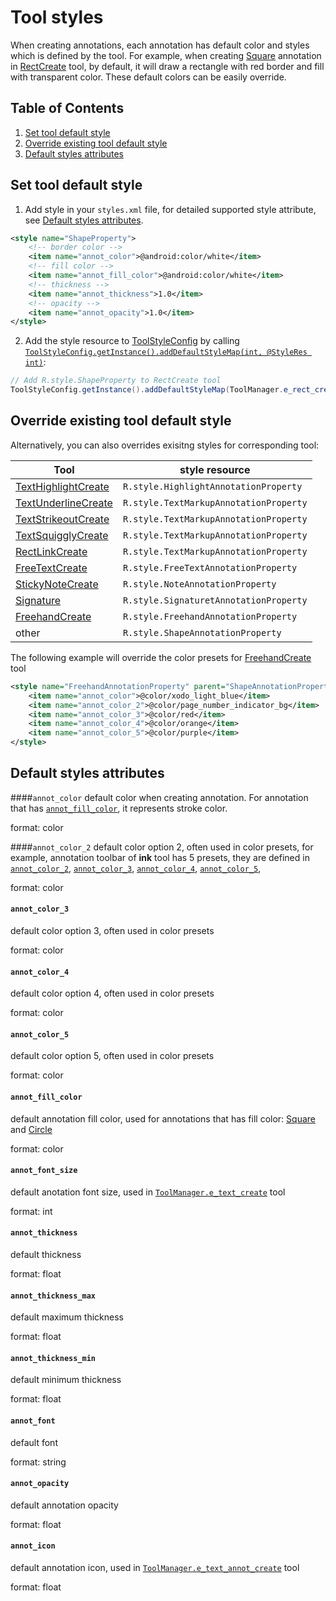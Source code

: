 # Tool styles
When creating annotations, each annotation has default color and styles which is defined by the tool. For example, when creating [Square](https://www.pdftron.com/pdfnet/mobile/docs/Android/pdftron/PDF/Annots/Square.html) annotation in [RectCreate](http://neon.pdftron.local:8000/www/qliu/android/api/reference/com/pdftron/pdf/tools/RectCreate.html) tool, by default, it will draw a rectangle with red border and fill with transparent color. These default colors can be easily override.

## Table of Contents  
1. [Set tool default style](#set-tool-default-style)
2. [Override existing tool default style](#override-existing-tool-default-style)
3. [Default styles attributes](#default-styles-attributes)

## Set tool default style
1. Add style in your `styles.xml` file, for detailed supported style attribute, see [Default styles attributes](#default-styles-attributes).

```xml
<style name="ShapeProperty">
    <!-- border color -->
    <item name="annot_color">@android:color/white</item>
    <!-- fill color -->
    <item name="annot_fill_color">@android:color/white</item>
    <!-- thickness -->
    <item name="annot_thickness">1.0</item>
    <!-- opacity -->
    <item name="annot_opacity">1.0</item>
</style>
```

2. Add the style resource to [ToolStyleConfig](http://neon.pdftron.local:8000/www/qliu/android/api/reference/com/pdftron/pdf/config/ToolStyleConfig.html) by calling [`ToolStyleConfig.getInstance().addDefaultStyleMap(int, @StyleRes int)`](http://neon.pdftron.local:8000/www/qliu/android/api/reference/com/pdftron/pdf/config/ToolStyleConfig.html#addDefaultStyleMap(int,%20int)):

```java
// Add R.style.ShapeProperty to RectCreate tool
ToolStyleConfig.getInstance().addDefaultStyleMap(ToolManager.e_rect_create, R.style.ShapeProperty);
```

## Override existing tool default style
Alternatively, you can also overrides exisitng styles for corresponding tool:

| Tool                                | style resource                       |
|-------------------------------------|--------------------------------------|
| [TextHighlightCreate](http://neon.pdftron.local:8000/www/qliu/android/api/reference/com/pdftron/pdf/tools/TextHighlightCreate.html)    | `R.style.HighlightAnnotationProperty`  |
| [TextUnderlineCreate](http://neon.pdftron.local:8000/www/qliu/android/api/reference/com/pdftron/pdf/tools/TextUnderlineCreate.html)     | `R.style.TextMarkupAnnotationProperty` |
|  [TextStrikeoutCreate](http://neon.pdftron.local:8000/www/qliu/android/api/reference/com/pdftron/pdf/tools/TextStrikeoutCreate.html)    | `R.style.TextMarkupAnnotationProperty` |
| [TextSquigglyCreate](http://neon.pdftron.local:8000/www/qliu/android/api/reference/com/pdftron/pdf/tools/TextSquigglyCreate.html)     | `R.style.TextMarkupAnnotationProperty` |
| [RectLinkCreate](http://neon.pdftron.local:8000/www/qliu/android/api/reference/com/pdftron/pdf/tools/RectLinkCreate.html)         | `R.style.TextMarkupAnnotationProperty` |
| [FreeTextCreate](http://neon.pdftron.local:8000/www/qliu/android/api/reference/com/pdftron/pdf/tools/FreeTextCreate.html)      | `R.style.FreeTextAnnotationProperty`   |
| [StickyNoteCreate](http://neon.pdftron.local:8000/www/qliu/android/api/reference/com/pdftron/pdf/tools/StickyNoteCreate.html) | `R.style.NoteAnnotationProperty`       |
| [Signature](http://neon.pdftron.local:8000/www/qliu/android/api/reference/com/pdftron/pdf/tools/Signature.html)        | `R.style.SignaturetAnnotationProperty` |
| [FreehandCreate](http://neon.pdftron.local:8000/www/qliu/android/api/reference/com/pdftron/pdf/tools/FreehandCreate.html)       | `R.style.FreehandAnnotationProperty`   |
| other                               | `R.style.ShapeAnnotationProperty`      |

The following example will override the color presets for [FreehandCreate](http://neon.pdftron.local:8000/www/qliu/android/api/reference/com/pdftron/pdf/tools/FreehandCreate.html) tool

```xml
<style name="FreehandAnnotationProperty" parent="ShapeAnnotationProperty">
    <item name="annot_color">@color/xodo_light_blue</item>
    <item name="annot_color_2">@color/page_number_indicator_bg</item>
    <item name="annot_color_3">@color/red</item>
    <item name="annot_color_4">@color/orange</item>
    <item name="annot_color_5">@color/purple</item>
</style>
```

## Default styles attributes
####`annot_color`
default color when creating annotation. For annotation that has [`annot_fill_color`](#annot_fill_color), it represents stroke color.

format: color

####`annot_color_2`
default color option 2, often used in color presets, for example, annotation toolbar of **ink** tool has 5 presets, they are defined in [`annot_color_2`](#annot_color_2), [`annot_color_3`](#annot_color_3), [`annot_color_4`](#annot_color_4), [`annot_color_5`](#annot_color_5), 

format: color

#### `annot_color_3`
default color option 3, often used in color presets

format: color

#### `annot_color_4`
default color option 4, often used in color presets

format: color

#### `annot_color_5`
default color option 5, often used in color presets

format: color

#### `annot_fill_color`

default annotation fill color, used for annotations that has fill color: [Square](https://www.pdftron.com/pdfnet/mobile/docs/Android/pdfnet/javadoc/reference/com/pdftron/pdf/annots/Square.html) and [Circle](https://www.pdftron.com/pdfnet/mobile/docs/Android/pdfnet/javadoc/reference/com/pdftron/pdf/annots/Square.html)

format: color

#### `annot_font_size`
default anotation font size, used in [`ToolManager.e_text_create`]() tool

format: int

#### `annot_thickness`
default thickness

format: float

#### `annot_thickness_max`
default maximum thickness

format: float

#### `annot_thickness_min`
default minimum thickness

format: float

#### `annot_font`
default font

format: string

#### `annot_opacity`
default annotation opacity

format: float

#### `annot_icon`
default annotation icon, used in [`ToolManager.e_text_annot_create`]() tool

format: float
